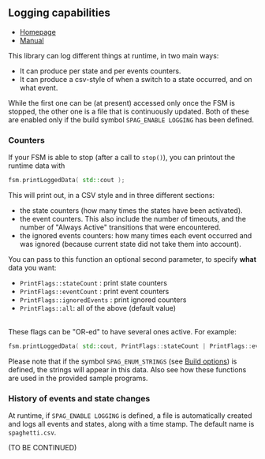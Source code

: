 ## Logging capabilities

- [Homepage](https://github.com/skramm/spaghetti)
- [Manual](spaghetti_manual.md)

This library can log different things at runtime, in two main ways:
- It can produce per state and per events counters.
- It can produce a csv-style of when a switch to a state occurred, and on what event.

While the first one can be (at present) accessed only once the FSM is stopped, the other one is a file that is continuously updated.
Both of these are enabled only if the build symbol `SPAG_ENABLE LOGGING` has been defined.

### Counters

If your FSM is able to stop (after a call to `stop()`), you can printout the runtime data with
```C++
fsm.printLoggedData( std::cout );
```
This will print out, in a CSV style and in three different sections:
 - the state counters (how many times the states have been activated).
 - the event counters. This also include the number of timeouts, and the number of "Always Active" transitions that were encountered.
 - the ignored events counters: how many times each event occurred and was ignored (because current state did not take them into account).

 You can pass to this function an optional second parameter, to specify **what** data you want:
 - `PrintFlags::stateCount` : print state counters
 - `PrintFlags::eventCount` : print event counters
 - `PrintFlags::ignoredEvents` : print ignored counters
 - `PrintFlags::all`: all of the above (default value)
<br>
These flags can be "OR-ed" to have several ones active.
For example:

```C++
fsm.printLoggedData( std::cout, PrintFlags::stateCount | PrintFlags::eventCount );
```
Please note that if the symbol `SPAG_ENUM_STRINGS` (see [Build options](spaghetti_options.md)) is defined, the strings will appear in this data.
Also see how these functions are used in the provided sample programs.


### History of events and state changes

At runtime, if `SPAG_ENABLE LOGGING` is defined, a file is automatically created and logs all events and states, along with a time stamp.
The default name is `spaghetti.csv`.

(TO BE CONTINUED)



